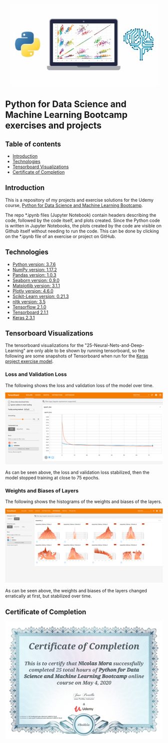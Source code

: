 
<p align="center"><img src="./images/Python For Data Science Bootcamp.PNG" alt="Python For Data Science Bootcamp Logo."><p>
  

# Python for Data Science and Machine Learning Bootcamp exercises and projects

## Table of contents
* [Introduction](#introduction)
* [Technologies](#technologies)
* [Tensorboard Visualizations](#tensorboard-visualizations)
* [Certificate of Completion](#certificate-of-completion)

## Introduction
This is a repository of my projects and exercise solutions for the Udemy course, [Python for Data Science and Machine Learning Bootcamp](https://www.udemy.com/course/python-for-data-science-and-machine-learning-bootcamp/).

The repo *.ipynb files (Jupyter Notebook) contain headers describing the code, followed by the code itself, and plots created. Since the Python code is written in Jupyter Notebooks, the plots created by the code are visible on Github itself without needing to run the code. This can be done by clicking on the *.ipynb file of an exercise or project on GitHub.

## Technologies
- [Python version: 3.7.6](https://www.python.org)
- [NumPy version: 1.17.2](https://numpy.org)
- [Pandas version: 1.0.3](https://pandas.pydata.org)
- [Seaborn version: 0.9.0](https://pypi.org/project/seaborn/)
- [Matplotlib version: 3.1.1](https://matplotlib.org)
- [Plotly version: 4.6.0](https://plotly.com/python/)
- [Scikit-Learn version: 0.21.3](https://scikit-learn.org/stable/index.html)
- [nltk version: 3.5](http://www.nltk.org)
- [Tensorflow 2.1.0](https://www.tensorflow.org)
- [Tensorboard 2.1.1](https://www.tensorflow.org)
- [Keras 2.3.1](https://keras.io)

## Tensorboard Visualizations
The tensorboard visualizations for the "25-Neural-Nets-and-Deep-Learning" are only able to be shown by running tensorboard, so the following are some snapshots of Tensorboard when run for the [Keras project exercise model](./25-Neural-Nets-and-Deep-Learning/03-Keras-Project-Exercise.ipynb).

### Loss and Validation Loss
The following shows the loss and validation loss of the model over time.
<p align="center"><img src="./25-Neural-Nets-and-Deep-Learning/Tensor_Board_Snapshots/Scalars.PNG"></p>
As can be seen above, the loss and validation loss stabilized, then the model stopped training at close to 75 epochs.

### Weights and Biases of Layers
The following shows the histograms of the weights and biases of the layers.
<p align="center"><img src="./25-Neural-Nets-and-Deep-Learning/Tensor_Board_Snapshots/Histograms.PNG""></p>
As can be seen above, the weights and biases of the layers changed erratically at first, but stabilized over time.

## Certificate of Completion
<p align="center"><img src="./images/Certificate_of_Completion.jpg"></p>
